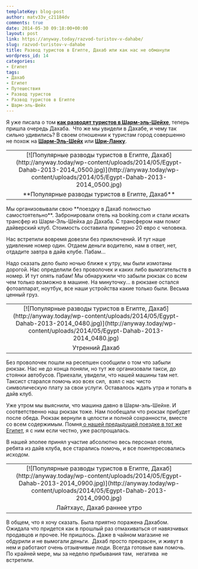 ```yaml
---
templateKey: blog-post
author: matv33v_c21184dv
comments: true
date: 2014-05-30 09:18:00+00:00
layout: post
link: https://anyway.today/razvod-turistov-v-dahabe/
slug: razvod-turistov-v-dahabe
title: Развод туристов в Египте, Дахаб или как нас не обманули
wordpress_id: 14
categories:
- Египет
tags:
- Дахаб
- Египет
- Путешествия
- Развод туристов
- Развод туристов в Египте
- Шарм-эль-Шейх
---
```


Я уже писала о том [**как разводят туристов в Шарм-эль-Шейхе**](https://anyway.today/popular-razvodi-v-egipte-sharm-el-shaih/), теперь пришла очередь Дахаба.  Что же мы увидели в Дахабе, и чему так сильно удивились? В своем отношении к туристам город совершенно не похож на [**Шарм-Эль-Шейх**](https://anyway.today/popular-razvodi-v-egipte-sharm-el-shaih/) или [**Шри-Ланку**](https://anyway.today/razvod-turistov-na-shri-lake-2/).
<table cellpadding="0" style="margin-left: auto; margin-right: auto; text-align: center;" cellspacing="0" align="center" >
<tbody >
<tr >

<td style="text-align: center;" >[![Популярные разводы туристов в Египте, Дахаб](http://anyway.today/wp-content/uploads/2014/05/Egypt-Dahab-2013-2014_0500.jpg)](http://anyway.today/wp-content/uploads/2014/05/Egypt-Dahab-2013-2014_0500.jpg)
</td>
</tr>
<tr >

<td style="text-align: center;" >**Популярные разводы туристов в Египте, Дахаб**
</td>
</tr>
</tbody>
</table>
<!-- more -->
Мы организовывали свою **поездку в Дахаб полностью самостоятельно**. Забронировали отель на booking.com и стали искать трансфер из Шарм-Эль-Шейха до Дахаба. С трансфером нам помог дайверский клуб. Стоимость составила примерно 20 евро с человека.

Нас встретили вовремя довезли без приключений. И тут наше удивление номер один. Отдаем деньги водителю, нам в ответ, нет, отдадите завтра в дайв клубе. Пабам...

Надо сказать дело было ночью ближе к утру, мы были измотаны дорогой. Нас определили без проволочек и каких либо вымогательств в номер. И тут опять пабам! Мы обнаружили что забыли рюкзак со всем чем только возможно в машине. На минуточку... в рюкзаке остался фотоаппарат, ноутбук, все наши устройства какие только были. Весьма ценный груз.
<table cellpadding="0" style="margin-left: auto; margin-right: auto; text-align: center;" cellspacing="0" align="center" >
<tbody >
<tr >

<td style="text-align: center;" >[![Популярные разводы туристов в Египте, Дахаб](http://anyway.today/wp-content/uploads/2014/05/Egypt-Dahab-2013-2014_0480.jpg)](http://anyway.today/wp-content/uploads/2014/05/Egypt-Dahab-2013-2014_0480.jpg)
</td>
</tr>
<tr >

<td style="text-align: center;" >Утренний Дахаб
</td>

<td style="text-align: center;" >
</td>
</tr>
</tbody>
</table>
Без проволочек пошли на ресепшен сообщили о том что забыли рюкзак. Нас не до конца поняли, но тут же организовали такси, до стоянки автобусов. Приехали, увидели, что нашей машины там нет.  Таксист старался помочь изо всех сил,  взял с нас чисто символическую плату за свои услуги. Оставалось ждать утра и топать в дайв клуб.

Уже утром мы выяснили, что машина давно в Шарм-эль-Шейхе. И соответственно наш рюкзак тоже. Нам пообещали что рюкзак прибудет после обеда. Рюкзак вернули в целости и полной сохранности, вместе со всем содержимым. Помня[ о нашей предыдущей поездке в тот же Египет](https://anyway.today/popular-razvodi-v-egipte-sharm-el-shaih/), я с ним если честно, уже распрощалась.

В нашей эпопее принял участие абсолютно весь персонал отеля, ребята из дайв клуба, все старались помочь, и все поинтересовались исходом.
<table cellpadding="0" style="margin-left: auto; margin-right: auto; text-align: center;" cellspacing="0" align="center" >
<tbody >
<tr >

<td style="text-align: center;" >[![Популярные разводы туристов в Египте, Дахаб](http://anyway.today/wp-content/uploads/2014/05/Egypt-Dahab-2013-2014_0900.jpg)](http://anyway.today/wp-content/uploads/2014/05/Egypt-Dahab-2013-2014_0900.jpg)
</td>
</tr>
<tr >

<td style="text-align: center;" >Лайтхаус, Дахаб раннее утро
</td>
</tr>
</tbody>
</table>
В общем, что я хочу сказать. Была приятно поражена Дахабом. Ожидала что придется как в прошлый раз отмахиваться от навязчивых продавцов и прочее. Не пришлось. Даже в чайном магазине не обдурили и не вымогали деньги.  Дахаб просто прекрасен, и живут в нем и работают очень отзывчивые люди. Всегда готовые вам помочь. По крайней мере, мы за неделю прибывания там,  негатива  не встретили.


